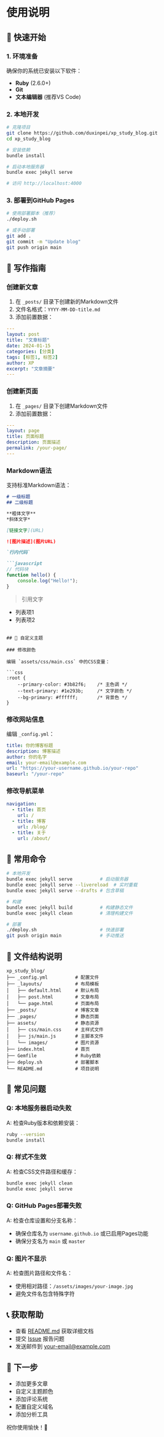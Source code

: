# 使用说明

## 🎯 快速开始

### 1. 环境准备

确保你的系统已安装以下软件：

- **Ruby** (2.6.0+)
- **Git**
- **文本编辑器** (推荐VS Code)

### 2. 本地开发

```bash
# 克隆项目
git clone https://github.com/duxinpei/xp_study_blog.git
cd xp_study_blog

# 安装依赖
bundle install

# 启动本地服务器
bundle exec jekyll serve

# 访问 http://localhost:4000
```

### 3. 部署到GitHub Pages

```bash
# 使用部署脚本（推荐）
./deploy.sh

# 或手动部署
git add .
git commit -m "Update blog"
git push origin main
```

## 📝 写作指南

### 创建新文章

1. 在 `_posts/` 目录下创建新的Markdown文件
2. 文件名格式：`YYYY-MM-DD-title.md`
3. 添加前置数据：

```yaml
---
layout: post
title: "文章标题"
date: 2024-01-15
categories: [分类]
tags: [标签1, 标签2]
author: XP
excerpt: "文章摘要"
---
```

### 创建新页面

1. 在 `_pages/` 目录下创建Markdown文件
2. 添加前置数据：

```yaml
---
layout: page
title: 页面标题
description: 页面描述
permalink: /your-page/
---
```

### Markdown语法

支持标准Markdown语法：

```markdown
# 一级标题
## 二级标题

**粗体文字**
*斜体文字*

[链接文字](URL)

![图片描述](图片URL)

`行内代码`

```javascript
// 代码块
function hello() {
    console.log("Hello!");
}
```

> 引用文字

- 列表项1
- 列表项2
```

## 🎨 自定义主题

### 修改颜色

编辑 `assets/css/main.css` 中的CSS变量：

```css
:root {
    --primary-color: #3b82f6;    /* 主色调 */
    --text-primary: #1e293b;     /* 文字颜色 */
    --bg-primary: #ffffff;       /* 背景色 */
}
```

### 修改网站信息

编辑 `_config.yml`：

```yaml
title: 你的博客标题
description: 博客描述
author: 你的名字
email: your-email@example.com
url: "https://your-username.github.io/your-repo"
baseurl: "/your-repo"
```

### 修改导航菜单

```yaml
navigation:
  - title: 首页
    url: /
  - title: 博客
    url: /blog/
  - title: 关于
    url: /about/
```

## 🔧 常用命令

```bash
# 本地开发
bundle exec jekyll serve          # 启动服务器
bundle exec jekyll serve --livereload  # 实时重载
bundle exec jekyll serve --drafts # 包含草稿

# 构建
bundle exec jekyll build          # 构建静态文件
bundle exec jekyll clean          # 清理构建文件

# 部署
./deploy.sh                       # 快速部署
git push origin main              # 手动推送
```

## 📁 文件结构说明

```
xp_study_blog/
├── _config.yml          # 配置文件
├── _layouts/            # 布局模板
│   ├── default.html     # 默认布局
│   ├── post.html        # 文章布局
│   └── page.html        # 页面布局
├── _posts/              # 博客文章
├── _pages/              # 静态页面
├── assets/              # 静态资源
│   ├── css/main.css     # 主样式文件
│   ├── js/main.js       # 主脚本文件
│   └── images/          # 图片资源
├── index.html           # 首页
├── Gemfile              # Ruby依赖
├── deploy.sh            # 部署脚本
└── README.md            # 项目说明
```

## 🚨 常见问题

### Q: 本地服务器启动失败
A: 检查Ruby版本和依赖安装：
```bash
ruby --version
bundle install
```

### Q: 样式不生效
A: 检查CSS文件路径和缓存：
```bash
bundle exec jekyll clean
bundle exec jekyll serve
```

### Q: GitHub Pages部署失败
A: 检查仓库设置和分支名称：
- 确保仓库名为 `username.github.io` 或已启用Pages功能
- 确保分支名为 `main` 或 `master`

### Q: 图片不显示
A: 检查图片路径和文件名：
- 使用相对路径：`/assets/images/your-image.jpg`
- 避免文件名包含特殊字符

## 📞 获取帮助

- 查看 [README.md](README.md) 获取详细文档
- 提交 [Issue](https://github.com/duxinpei/xp_study_blog/issues) 报告问题
- 发送邮件到 your-email@example.com

## 🎉 下一步

- 添加更多文章
- 自定义主题颜色
- 添加评论系统
- 配置自定义域名
- 添加分析工具

祝你使用愉快！🎊
